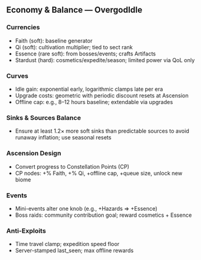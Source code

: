 ## Economy & Balance — OvergodIdle

### Currencies
- Faith (soft): baseline generator
- Qi (soft): cultivation multiplier; tied to sect rank
- Essence (rare soft): from bosses/events; crafts Artifacts
- Stardust (hard): cosmetics/expedite/season; limited power via QoL only

### Curves
- Idle gain: exponential early, logarithmic clamps late per era
- Upgrade costs: geometric with periodic discount resets at Ascension
- Offline cap: e.g., 8–12 hours baseline; extendable via upgrades

### Sinks & Sources Balance
- Ensure at least 1.2× more soft sinks than predictable sources to avoid runaway inflation; use seasonal resets

### Ascension Design
- Convert progress to Constellation Points (CP)
- CP nodes: +% Faith, +% Qi, +offline cap, +queue size, unlock new biome

### Events
- Mini-events alter one knob (e.g., +Hazards ⇒ +Essence)
- Boss raids: community contribution goal; reward cosmetics + Essence

### Anti-Exploits
- Time travel clamp; expedition speed floor
- Server-stamped last_seen; max offline rewards


